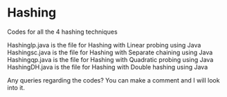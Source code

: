 # Hashing
Codes for all the 4 hashing techniques

Hashinglp.java is the file for Hashing with Linear probing using Java
Hashingsc.java is the file for Hashing with Separate chaining using Java
Hashingqp.java is the file for Hashing with Quadratic probing using Java
HashingDH.java is the file for Hashing with Double hashing using Java


Any queries regarding the codes?
You can make a comment and I will look into it.
